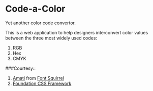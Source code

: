 Code-a-Color
============

Yet another color code convertor.

This is a web application to help designers interconvert color values between the three most widely used codes:
 1. RGB
 2. Hex
 3. CMYK
 
###Courtesy::

 1. [Amati](http://www.fontsquirrel.com/fonts/list/find_fonts?q[term]=amatic&q[search_check]=Y) from [Font Squirrel](http://www.fontsquirrel.com/home)
 2. [Foundation CSS Framework](http://foundation.zurb.com/)